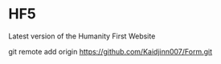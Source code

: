 # HF5
Latest version of the Humanity First Website


git remote add origin https://github.com/Kaidjinn007/Form.git
